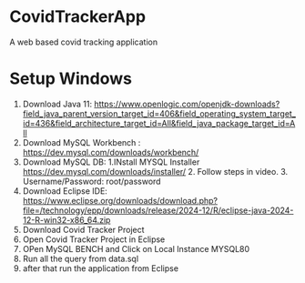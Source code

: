 # CovidTrackerApp
 A web based covid tracking application


# Setup Windows
1. Download Java 11: https://www.openlogic.com/openjdk-downloads?field_java_parent_version_target_id=406&field_operating_system_target_id=436&field_architecture_target_id=All&field_java_package_target_id=All
2. Download MySQL Workbench : https://dev.mysql.com/downloads/workbench/
3. Download MySQL DB:
    1.INstall MYSQL Installer https://dev.mysql.com/downloads/installer/
   2. Follow steps in video.
   3. Username/Password: root/password
4. Download Eclipse IDE: https://www.eclipse.org/downloads/download.php?file=/technology/epp/downloads/release/2024-12/R/eclipse-java-2024-12-R-win32-x86_64.zip
5. Download Covid Tracker Project
6. Open Covid Tracker Project in Eclipse
7. OPen MySQL BENCH and Click on Local Instance MYSQL80
8. Run all the query from data.sql
9. after that run the application from Eclipse
